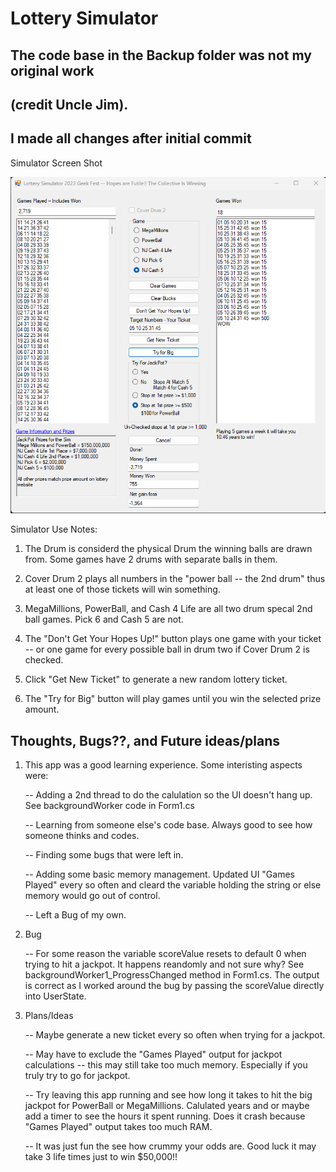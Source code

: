 # Lottery Simulator

## The code base in the Backup folder was not my original work 
## (credit Uncle Jim). 
## I made all changes after initial commit

Simulator Screen Shot

![Lot Sim](UI_ScreenShot2.png?raw=true "Lottery Simulator")

Simulator Use Notes:

1. The Drum is considerd the physical Drum the winning balls are drawn from. Some games have 2 drums with separate balls in them.

2. Cover Drum 2 plays all numbers in the "power ball -- the 2nd drum" thus at least one of those tickets will win something.

3. MegaMillions, PowerBall, and Cash 4 Life are all two drum specal 2nd ball games. Pick 6 and Cash 5 are not.

4. The "Don't Get Your Hopes Up!" button plays one game with your ticket -- or one game for every possible ball in drum two if Cover Drum 2 is checked.

5. Click "Get New Ticket" to generate a new random lottery ticket.

6. The "Try for Big" button will play games until you win the selected prize amount.


## Thoughts, Bugs??, and Future ideas/plans

1. This app was a good learning experience. Some interisting aspects were:

	 -- Adding a 2nd thread to do the calulation so the UI doesn't hang up. See backgroundWorker code in Form1.cs

	 -- Learning from someone else's code base. Always good to see how someone thinks and codes. 

	 -- Finding some bugs that were left in.

	 -- Adding some basic memory management. Updated UI "Games Played" every so often and cleard the variable holding the string or else memory would go out of control.

	 -- Left a Bug of my own.

2. Bug 

	 -- For some reason the variable scoreValue resets to default 0 when trying to hit a jackpot. It happens reandomly and not sure why? See backgroundWorker1_ProgressChanged method in Form1.cs. The output is correct as I worked around the bug by passing the scoreValue directly into UserState. 

3. Plans/Ideas

   -- Maybe generate a new ticket every so often when trying for a jackpot.

   -- May have to exclude the "Games Played" output for jackpot calculations -- this may still take too much memory. Especially if you truly try to go for jackpot.

   -- Try leaving this app running and see how long it takes to hit the big jackpot for PowerBall or MegaMillions. Calulated years and or maybe add a timer to see the hours it spent running. Does it crash because "Games Played" output takes too much RAM.

   -- It was just fun the see how crummy your odds are. Good luck it may take 3 life times just to win $50,000!!



